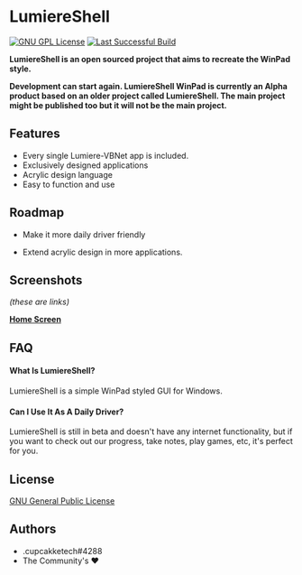 
# LumiereShell


[![GNU GPL License](https://img.shields.io/badge/License-GNU%20GPL%20v3-blue?style=for-the-badge)](https://www.gnu.org/licenses/gpl-3.0.txt)  [![Last Successful Build](https://img.shields.io/badge/Last%20Successful%20Build-No%20Published%20Builds-red?style=for-the-badge)](https://github.com/lumiere-vbnet/lumiereshell/releases)

**LumiereShell is an open sourced project that aims to recreate the WinPad style.**


**Development can start again. LumiereShell WinPad is currently an Alpha product based on an older project called LumiereShell. The main project might be published too but it will not be the main project.**


## Features

- Every single Lumiere-VBNet app is included.
- Exclusively designed applications
- Acrylic design language
- Easy to function and use

## Roadmap

- Make it more daily driver friendly

- Extend acrylic design in more applications.


## Screenshots
_(these are links)_

[**Home Screen**](https://raw.githubusercontent.com/lumiere-vbnet/lumiereshell/main/Screenshots/230122.png)

## FAQ

#### What Is LumiereShell?
LumiereShell is a simple WinPad styled GUI for Windows.

#### Can I Use It As A Daily Driver?

LumiereShell is still in beta and doesn't have any internet functionality, but if you want to check out our progress, take notes, play games, etc, it's perfect for you.
## License

[GNU General Public License](https://www.gnu.org/licenses/gpl-3.0.txt)


## Authors

- .cupcakketech#4288
- The Community's ❤️

